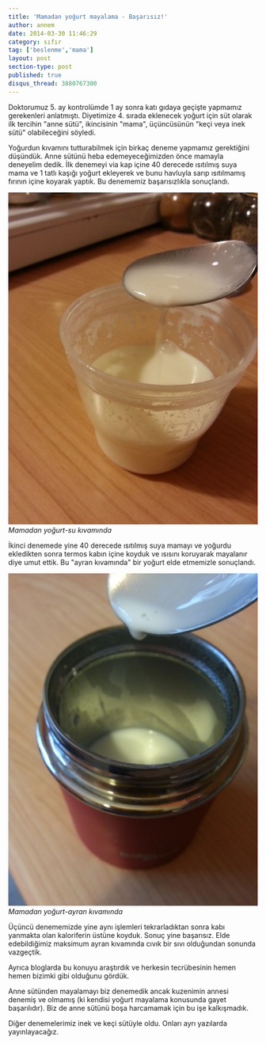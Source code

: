```yaml
---
title: 'Mamadan yoğurt mayalama - Başarısız!'
author: annem
date: 2014-03-30 11:46:29
category: sıfır
tag: ['beslenme','mama']
layout: post
section-type: post
published: true
disqus_thread: 3880767300
---
```


Doktorumuz 5. ay kontrolümde 1 ay sonra katı gıdaya geçişte yapmamız gerekenleri anlatmıştı. Diyetimize 4. sırada eklenecek yoğurt için süt olarak ilk tercihin "anne sütü", ikincisinin "mama", üçüncüsünün "keçi veya inek sütü" olabileceğini söyledi.

Yoğurdun kıvamını tutturabilmek için birkaç deneme yapmamız gerektiğini düşündük. Anne sütünü heba edemeyeceğimizden önce mamayla deneyelim dedik.  İlk denemeyi via kap içine 40 derecede ısıtılmış suya mama ve 1 tatlı kaşığı yoğurt ekleyerek ve bunu havluyla sarıp ısıtılmamış fırının içine koyarak yaptık. Bu denememiz başarısızlıkla sonuçlandı.

![Mamadan yoğurt-su kıvamında](/img/posts/mamadan_yogurt_via.jpg)
*Mamadan yoğurt-su kıvamında*

İkinci denemede yine 40 derecede ısıtılmış suya mamayı ve yoğurdu ekledikten sonra termos kabın içine koyduk ve ısısını koruyarak mayalanır diye umut ettik. Bu "ayran kıvamında" bir yoğurt elde etmemizle sonuçlandı.

![Mamadan yoğurt-ayran kıvamında](/img/posts/mamadan_yogurt_termos.jpg)
*Mamadan yoğurt-ayran kıvamında*

Üçüncü denememizde yine aynı işlemleri tekrarladıktan sonra kabı yanmakta olan kaloriferin üstüne koyduk. Sonuç yine başarısız. Elde edebildiğimiz maksimum ayran kıvamında cıvık bir sıvı olduğundan sonunda vazgeçtik.

Ayrıca bloglarda bu konuyu araştırdık ve herkesin tecrübesinin hemen hemen bizimki gibi olduğunu gördük.

Anne sütünden mayalamayı biz denemedik ancak kuzenimin annesi denemiş ve olmamış (ki kendisi yoğurt mayalama konusunda gayet başarılıdır). Biz de anne sütünü boşa harcamamak için bu işe kalkışmadık.

Diğer denemelerimiz inek ve keçi sütüyle oldu. Onları ayrı yazılarda yayınlayacağız.

